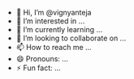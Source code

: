 - 👋 Hi, I’m @vignyanteja
- 👀 I’m interested in ...
- 🌱 I’m currently learning ...
- 💞️ I’m looking to collaborate on ...
- 📫 How to reach me ...
- 😄 Pronouns: ...
- ⚡ Fun fact: ...

<!---
vignyanteja/vignyanteja is a ✨ special ✨ repository because its `README.md` (this file) appears on your GitHub profile.
You can click the Preview link to take a look at your changes.
--->
